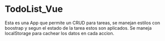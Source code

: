 # TodoList_Vue

Esta es una App que permite un CRUD para tareas, se manejan estilos con boostrap y segun el estado de la tarea estos son aplicados. Se maneja localStorage para cachear los datos en cada accion.
